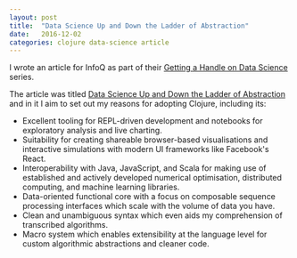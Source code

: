 ```yaml
---
layout: post
title:  "Data Science Up and Down the Ladder of Abstraction"
date:   2016-12-02
categories: clojure data-science article
---
```


I wrote an article for InfoQ as part of their [Getting a Handle on Data Science](https://www.infoq.com/handle-data-science) series.

The article was titled [Data Science Up and Down the Ladder of Abstraction](https://www.infoq.com/articles/data-science-abstraction) and in it I aim to set out my reasons for adopting Clojure, including its:

* Excellent tooling for REPL-driven development and notebooks for exploratory analysis and live charting.
* Suitability for creating shareable browser-based visualisations and interactive simulations with modern UI frameworks like Facebook's React.
* Interoperability with Java, JavaScript, and Scala for making use of established and actively developed numerical optimisation, distributed computing, and machine learning libraries.
* Data-oriented functional core with a focus on composable sequence processing interfaces which scale with the volume of data you have.
* Clean and unambiguous syntax which even aids my comprehension of transcribed algorithms.
* Macro system which enables extensibility at the language level for custom algorithmic abstractions and cleaner code.

